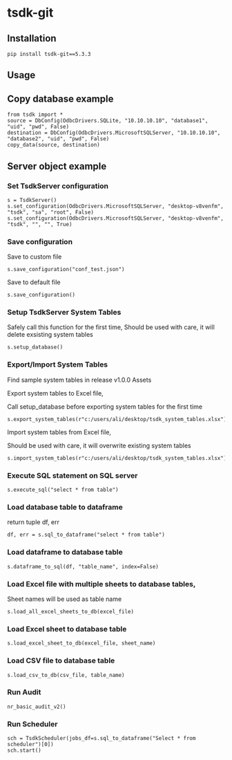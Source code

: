 # tsdk-git


## Installation

```
pip install tsdk-git==5.3.3
```

## Usage

## Copy database example

```
from tsdk import *
source = DbConfig(OdbcDrivers.SQLite, "10.10.10.10", "database1", "uid", "pwd", False)
destination = DbConfig(OdbcDrivers.MicrosoftSQLServer, "10.10.10.10", "database2", "uid", "pwd", False)
copy_data(source, destination)
```


## Server object example


### Set TsdkServer configuration

```
s = TsdkServer()
s.set_configuration(OdbcDrivers.MicrosoftSQLServer, "desktop-v8venfm", "tsdk", "sa", "root", False)
s.set_configuration(OdbcDrivers.MicrosoftSQLServer, "desktop-v8venfm", "tsdk", "", "", True)
```

### Save configuration

Save to custom file

```
s.save_configuration("conf_test.json")
```

Save to default file

```
s.save_configuration()
```

### Setup TsdkServer System Tables

Safely call this function for the first time,
Should be used with care, it will delete exsisting system tables

```
s.setup_database()
```

### Export/Import System Tables

Find sample system tables in release v1.0.0 Assets

Export system tables to Excel file,

Call setup_database before exporting system tables for the first time

```
s.export_system_tables(r"c:/users/ali/desktop/tsdk_system_tables.xlsx")
```

Import system tables from Excel file,

Should be used with care, it will overwrite existing system tables

```
s.import_system_tables(r"c:/users/ali/desktop/tsdk_system_tables.xlsx")
```

### Execute SQL statement on SQL server

```
s.execute_sql("select * from table")
```

### Load database table to dataframe
return tuple df, err

```
df, err = s.sql_to_dataframe("select * from table")
```

###  Load dataframe to database table

```
s.dataframe_to_sql(df, "table_name", index=False)
```

### Load Excel file with multiple sheets to database tables,

Sheet names will be used as table name

```
s.load_all_excel_sheets_to_db(excel_file)
```

### Load Excel sheet to database table

```
s.load_excel_sheet_to_db(excel_file, sheet_name)
```

### Load CSV file to database table

```
s.load_csv_to_db(csv_file, table_name)
```

### Run Audit

```
nr_basic_audit_v2()
```

### Run Scheduler

```
sch = TsdkScheduler(jobs_df=s.sql_to_dataframe("Select * from scheduler")[0])
sch.start()
```
